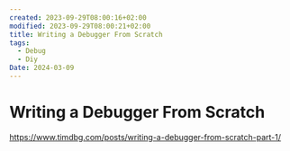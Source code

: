 ```yaml
---
created: 2023-09-29T08:00:16+02:00
modified: 2023-09-29T08:00:21+02:00
title: Writing a Debugger From Scratch
tags:
  - Debug
  - Diy
Date: 2024-03-09
---
```


# Writing a Debugger From Scratch

https://www.timdbg.com/posts/writing-a-debugger-from-scratch-part-1/
